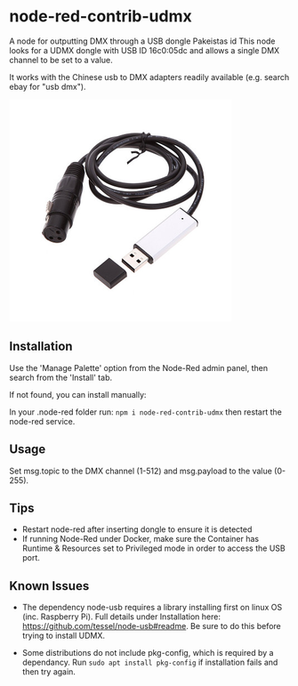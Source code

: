 # node-red-contrib-udmx
A node for outputting DMX through a USB dongle
Pakeistas id 
This node looks for a UDMX dongle with USB ID 16c0:05dc and allows a single DMX channel to be set to a value.

It works with the Chinese usb to DMX adapters readily available (e.g. search ebay for "usb dmx").

![alt text](/assets/usb-dmx-adapter.jpg "Example of USB DMX Adapter")

## Installation
Use the 'Manage Palette' option from the Node-Red admin panel, then search from the 'Install' tab.

If not found, you can install manually:

In your .node-red folder run:
`npm i node-red-contrib-udmx`
then restart the node-red service. 

## Usage

Set msg.topic to the DMX channel (1-512) and msg.payload to the value (0-255).

## Tips
* Restart node-red after inserting dongle to ensure it is detected
* If running Node-Red under Docker, make sure the Container has Runtime & Resources set to Privileged mode in order to access the USB port.

## Known Issues
* The dependency node-usb requires a library installing first on linux OS (inc. Raspberry Pi). Full details under Installation here: https://github.com/tessel/node-usb#readme. Be sure to do this before trying to install UDMX. 

* Some distributions do not include pkg-config, which is required by a dependancy. Run `sudo apt install pkg-config` if installation fails and then try again. 

